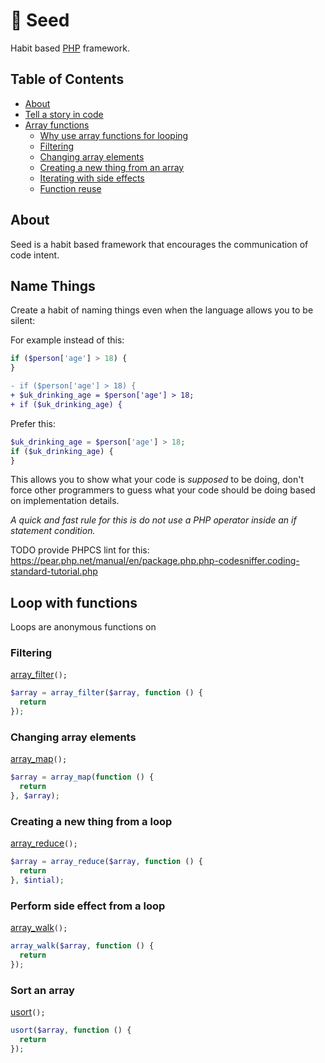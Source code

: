 # 🌱 Seed 
Habit based [PHP](http://php.net/) framework.

## Table of Contents
* [About](#about)
* [Tell a story in code](#name_things)
* [Array functions](#array_functions)
  * [Why use array functions for looping](#Why_use_array_functions_for_looping)
  * [Filtering](#array_filter)
  * [Changing array elements](#array_map)
  * [Creating a new thing from an array](#array_reduce)
  * [Iterating with side effects](#array_walk)
  * [Function reuse](#function_reuse)

## About

Seed is a habit based framework that encourages the communication of code intent.

## Name Things

Create a habit of naming things even when the language allows you to be silent:

For example instead of this:

```php
if ($person['age'] > 18) {
}
```

```diff
- if ($person['age'] > 18) {
+ $uk_drinking_age = $person['age'] > 18;
+ if ($uk_drinking_age) {
```

Prefer this:
```php
$uk_drinking_age = $person['age'] > 18;
if ($uk_drinking_age) {
}
 ```
 
This allows you to show what your code is _supposed_ to be doing, don't force other programmers to guess 
what your code should be doing based on implementation details.

*A quick and fast rule for this is do not use a PHP operator inside an if statement condition.*

TODO provide PHPCS lint for this: https://pear.php.net/manual/en/package.php.php-codesniffer.coding-standard-tutorial.php
## Loop with functions
Loops are anonymous functions on 
### Filtering
[array_filter](http://php.net/manual/en/function.array-filter.php)`();`

```php
$array = array_filter($array, function () {
  return 
});
```

### Changing array elements
[array_map](http://php.net/manual/en/function.array-map.php)`();`
```php
$array = array_map(function () {
  return 
}, $array);
```
### Creating a new thing from a loop
[array_reduce](http://php.net/manual/en/function.array-reduce.php)`();`
```php
$array = array_reduce($array, function () {
  return 
}, $intial);
```
### Perform side effect from a loop
[array_walk](http://php.net/manual/en/function.array-walk.php)`();`
```php
array_walk($array, function () {
  return 
});
```
### Sort an array
[usort](http://php.net/manual/en/function.usort.php)`();`
```php
usort($array, function () {
  return 
});
```
